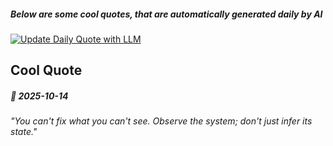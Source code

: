 ##### Below are some cool quotes, that are automatically generated daily by AI

[![Update Daily Quote with LLM](https://github.com/bedead/bedead/actions/workflows/daily-quote.yml/badge.svg?event=workflow_dispatch)](https://github.com/bedead/bedead/actions/workflows/daily-quote.yml)

## Cool Quote

<!-- QUOTE:START -->
##### 🌟 *2025-10-14*

###### "You can't fix what you can't see. Observe the system; don't just infer its state."
<!-- QUOTE:END -->
